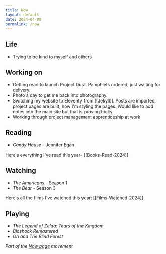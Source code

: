 ```yaml
---
title: Now
layout: default
date: 2024-04-08
permalink: /now
---
```


## Life

- Trying to be kind to myself and others 

## Working on

- Getting read to launch Project Dust. Pamphlets ordered, just waiting for delivery.
- Photo a day to get me back into photography.
- Switching my website to Eleventy from [[Jekyll]]. Posts are imported, project pages are built, now I'm styling the pages. Would like to add notes into the main site but that is proving tricky.
- Working through project management apprenticeship at work

## Reading

- *Candy House* - Jennifer Egan

Here's everything I've read this year- [[Books-Read-2024]]

## Watching

- *The Americans* - Season 1
- *The Bear* - Season 3

Here's all the films I've watched this year: [[Films-Watched-2024]]

## Playing

- *The Legend of Zelda: Tears of the Kingdom*
- *Bioshock Remastered*
- *Ori and The Blind Forest*

*Part of the <a href="https://nownownow.com/about" >Now page</a> movement*
